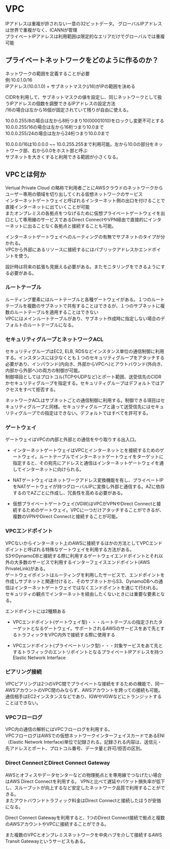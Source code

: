 # VPC  
IPアドレスは重複が許されない一意の32ビットデータ。
グローバルIPアドレスは世界で重複がなく、ICANNが管理  
プライベートIPアドレスは利用範囲は限定的なエリアだけでグローバルでは重複可能  


## プライベートネットワークをどのように作るのか？  
ネットワークの範囲を定義することが必要  
例:10.0.1.0/16  
IPアドレス(10.0.1.0) + サブネットマスク(/16)がIPの範囲を決める  

CIDRを利用して、サブネットマスクの値を設定し、同じネットワークとして扱うIPアドレスの個数を調整できるIPアドレスの設定方法  
/16の場合は左から16個が固定されていて残りが自由に使える。  

10.0.0.255/8の場合は左から8桁つまり10(00001010)をロックし変更不可とする  
10.0.0.255/16の場合は左から16桁つまり10.0まで  
10.0.0.255/24の場合は左から24桁つまり10.0.0まで  

10.0.0.0/16は10.0.0.0 ~~ 10.0.255.255まで利用可能。左から10.0の部分をネットワーク部、右から0.0をホスト部と呼ぶ  
サブネットを大きくすると利用できる範囲が小さくなる。  


## VPCとは何か  
Vertual Private Cloud の略称で利用者ごとにAWSクラウドのネットワークからユーザー専用の領域を切り出してくれる仮想ネットワークのサービス  
インターネットゲートウェイと呼ばれるインターネット側の出口を付けることで直接インターネットに出ていくことが可能  
またオンプレミスの各拠点をつなげるために仮想プライベートゲートウェイを出口として専用線のサービスであるDirect ConnectやVPN経由で直接的にインターネットに出ることなく各拠点と接続することも可能。  

インターネットゲートウェイへのルーティングの有無でサブネットのタイプが分かれる。  
VPCから外部にあるリソースに接続するにはパブリックアドレスかエンドポイントを使う。  

設計時は将来の拡張も見据える必要がある。またモニタリングをできるようにする必要がある。  


### ルートテーブル  
ルーティング要素にはルートテーブルと各種ゲートウェイがある。１つのルートテーブルを複数のサブネットで共有することはできるが、１つのサブネットに複数のルートテーブルを適用することはできない  
VPCにはメインルートテーブルがあり、サブネット作成時に指定しない場合のデフォルトのルートテーブルになる。
  
  
### セキュリティグループとネットワークACL  
セキュリティグループはEC2, ELB, RDSなどインスタンス単位の通信制御に利用する。インスタンスには少なくとも１つのセキュリティグループをアタッチする必要があり、インバウンド(内向き、外部からVPCへ)とアウトバウンド(外向き、内部から外部へ)の両方の制御が可能。  
制御項目としてはプロトコル(TCPやUDPなど)とポート範囲、送受信先のCIDRかセキュリティグループを指定する。セキュリティグループはデフォルトではアクセスをすべて拒否する。  
     


ネットワークACLはサブネットごとの通信制御に利用する。制御できる項目はセキュリティグループと同様。セキュリティグループと違って送受信先にはセキュリティグループでの指定はできない。デフォルトではすべてを許可する。  
  

### ゲートウェイ  
ゲートウェイはVPCの内部と外部との通信をやり取りする出入口。  
- インターネットゲートウェイはVPCとインターネットとを接続するためのゲートウェイ。ルートテーブルでインターネットゲートウェイをターゲットに指定すると、その宛先にアドレスと通信はインターネットゲートウェイを通してインターネットに向けられる。  

- NATゲートウェイはネットワークアドレス変換機能を有し、プライベートIPをNATゲートウェイが持つグローバルIPに変換し外部と通信する。AZに依存するのでAZごとに作成し、冗長性を高める必要がある。  

- 仮想プライベートゲートウェイ(VGW)はVPCがVPNやDirect Connectと接続するためのゲートウェイ。VPCに一つだけアタッチすることができるが、複数のVPNやDirect Connectと接続することが可能。
  

### VPCエンドポイント  
VPCないからインターネット上のAWSに接続するほかの方法としてVPCエンドポイントと呼ばれる特殊なゲートウェイを利用する方法がある。  
S3やDynamoDBと接続する際に利用するゲートウェイエンドポイントとそれ以外の大多数のサービスで利用するインターフェイスエンドポイント(AWS PrivateLink)がある。  
ゲートウェイポイントはルーティングを利用したサービスで、エンドポイントを作成しサブネットと関連付けると、そのサブネットからS3、DynamoDBへの通信はインターネットゲートウェイではなくエンドポイントを通じて行われる。  
セキュリティの観点でインターネットを経由したくないときには重要な要素となる。  
  
エンドポイントには2種類ある  
- VPCエンドポイント(ゲートウェイ型)・・・ルートテーブルの指定されたターゲットとなるゲートウェイ。サポートされるAWSのサービスをあて先とするトラフィックをVPC内外で接続する際に使用する  
  
- VPCエンドポイント(プライベートリンク型)・・・対象サービスをあて先とするトラフィックのエントリポイントとなるプライベートIPアドレスを持つElastic Network Interface  
  

### ピアリング接続  
VPCピアリングは2つのVPC間でプライベートな接続をするための機能で、同一AWSアカウントのVPC間のみならず、AWSアカウントを跨っての接続も可能。通信相手はEC2インスタンスなどであり、IGWやVGWなどにトランジットすることはできない。  


### VPCフローログ  
VPC内の通信の解析にはVPCフローログを利用する。  
VPCフローログはAWSでの仮想ネットワークインターフェイスカードであるENI（Elastic Network Interface)単位で記録される。記録される内容は、送信元・先アドレスとポート、プロトコル番号、データ量と許可/拒否の区別。  


### Direct ConnectとDirect Connect Gateway  
AWSとオフィスやデータセンターなどの物理拠点とを専用線でつなげたい場合はAWS Direct Connectを利用する。  VPNと比べて遅延やパケット損失率が低下し、スループットが向上するなど安定したネットワーク品質で利用することができる。  
またアウトバウンドトラフィック料金はDirect Connectと接続したほうが安価になる。   

Direct Connect Gatewayを利用すると、1つのDirect Connect接続で拠点と複数のAWSアカウントやVPCに接続することができる。  

また複数のVPCとオンプレミスネットワークを中央ハブを介して接続するAWS Transit Gatewayというサービスもある。  
  

